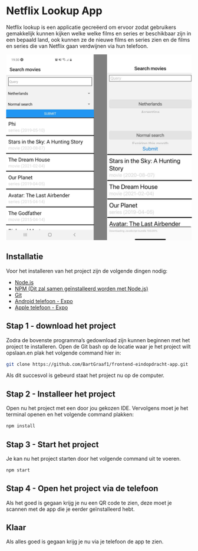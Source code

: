 # Netflix Lookup App

Netflix lookup is een applicatie gecreëerd om ervoor zodat gebruikers gemakkelijk kunnen kijken welke welke films en series er beschikbaar zijn in een bepaald land, ook kunnen ze de nieuwe films en series zien en de films en series die van Netflix gaan verdwijnen via hun telefoon.

![Zo ziet het project er uit](https://raw.githubusercontent.com/BartGraaf1/frontend-eindopdracht-app/master/assets/github.png)

## Installatie

Voor het installeren van het project zijn de volgende dingen nodig:

- [Node.js](https://nodejs.org/en/download/)
- [NPM (Dit zal samen geïnstalleerd worden met Node.js)](https://www.npmjs.com/get-npm)
- [Git](https://git-scm.com/downloads)
- [Android telefoon - Expo](https://play.google.com/store/apps/details?id=host.exp.exponent&hl=en&gl=US)
- [Apple telefoon - Expo](https://apps.apple.com/nl/app/expo-client/id982107779)


## Stap 1 - download het project

Zodra de bovenste programma’s gedownload zijn kunnen beginnen met het project te installeren. Open de Git bash op de locatie waar je het project wilt opslaan.en plak het volgende command hier in: 

```bash
git clone https://github.com/BartGraaf1/frontend-eindopdracht-app.git
```
Als dit succesvol is gebeurd staat het project nu op de computer.

## Stap 2 - Installeer het project

Open nu het project met een door jou gekozen IDE. Vervolgens moet je het terminal openen en het volgende command plakken: 

```bash
npm install
```

## Stap 3 - Start het project

Je kan nu het project starten door het volgende command uit te voeren.

```bash
npm start
```

## Stap 4 - Open het project via de telefoon

Als het goed is gegaan krijg je nu een QR code te zien, deze moet je scannen met de app die je eerder geïnstalleerd hebt.

## Klaar

Als alles goed is gegaan krijg je nu via je telefoon de app te zien. 
